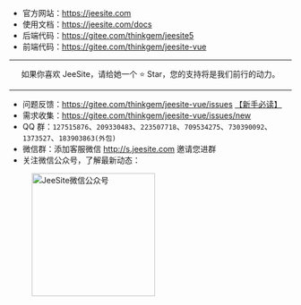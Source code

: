 
- 官方网站：<https://jeesite.com>
- 使用文档：<https://jeesite.com/docs>
- 后端代码：<https://gitee.com/thinkgem/jeesite5>
- 前端代码：<https://gitee.com/thinkgem/jeesite-vue>

------

<div align="center">
 如果你喜欢 JeeSite，请给她一个 ⭐️ Star，您的支持将是我们前行的动力。
</div>

------

- 问题反馈：<https://gitee.com/thinkgem/jeesite-vue/issues> [【新手必读】](https://gitee.com/thinkgem/jeesite5/issues/I18ARR)
- 需求收集：<https://gitee.com/thinkgem/jeesite-vue/issues/new>
- QQ 群：`127515876`、`209330483`、`223507718`、`709534275`、`730390092`、`1373527`、`183903863(外包)`
- 微信群：添加客服微信 <http://s.jeesite.com> 邀请您进群
- 关注微信公众号，了解最新动态：

<p style="padding-left:40px">
 <img alt="JeeSite微信公众号" src="https://jeesite.com/assets/images/mp.png" width="220" height="220">
</p>

